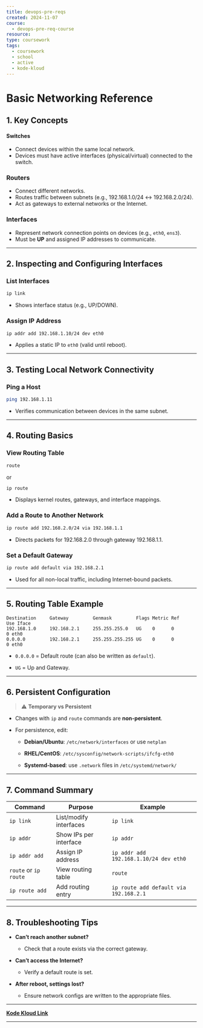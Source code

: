 ```yaml
---
title: devops-pre-reqs
created: 2024-11-07
course:
  - devops-pre-req-course
resource: 
type: coursework
tags:
  - coursework
  - school
  - active
  - kode-kloud
---
```


# **Basic Networking Reference**

## **1. Key Concepts**

#### **Switches**

- Connect devices within the same local network.
- Devices must have active interfaces (physical/virtual) connected to the switch.

### **Routers**

- Connect different networks.
- Routes traffic between subnets (e.g., 192.168.1.0/24 ↔ 192.168.2.0/24).
- Act as gateways to external networks or the Internet.

### **Interfaces**

- Represent network connection points on devices (e.g., `eth0`, `ens3`).
- Must be **UP** and assigned IP addresses to communicate.

---

## **2. Inspecting and Configuring Interfaces**

### **List Interfaces**

```bash
ip link
```

- Shows interface status (e.g., UP/DOWN).
    

### **Assign IP Address**

```bash
ip addr add 192.168.1.10/24 dev eth0
```

- Applies a static IP to `eth0` (valid until reboot).
    

---

## **3. Testing Local Network Connectivity**

### **Ping a Host**

```bash
ping 192.168.1.11
```

- Verifies communication between devices in the same subnet.
    

---

## **4. Routing Basics**

### **View Routing Table**

```bash
route
```

or

```bash
ip route
```

- Displays kernel routes, gateways, and interface mappings.
    

### **Add a Route to Another Network**

```bash
ip route add 192.168.2.0/24 via 192.168.1.1
```

- Directs packets for 192.168.2.0 through gateway 192.168.1.1.
    

### **Set a Default Gateway**

```bash
ip route add default via 192.168.2.1
```

- Used for all non-local traffic, including Internet-bound packets.
    

---

## **5. Routing Table Example**

```text
Destination     Gateway         Genmask         Flags Metric Ref    Use Iface
192.168.1.0     192.168.2.1     255.255.255.0   UG    0      0        0 eth0
0.0.0.0         192.168.2.1     255.255.255.255 UG    0      0        0 eth0
```

- `0.0.0.0` = Default route (can also be written as `default`).
    
- `UG` = Up and Gateway.
    

---

## **6. Persistent Configuration**

> ⚠️ **Temporary vs Persistent**

- Changes with `ip` and `route` commands are **non-persistent**.
    
- For persistence, edit:
    
    - **Debian/Ubuntu**: `/etc/network/interfaces` or use `netplan`
        
    - **RHEL/CentOS**: `/etc/sysconfig/network-scripts/ifcfg-eth0`
        
    - **Systemd-based**: use `.network` files in `/etc/systemd/network/`
        

---

## **7. Command Summary**

|Command|Purpose|Example|
|---|---|---|
|`ip link`|List/modify interfaces|`ip link`|
|`ip addr`|Show IPs per interface|`ip addr`|
|`ip addr add`|Assign IP address|`ip addr add 192.168.1.10/24 dev eth0`|
|`route` or `ip route`|View routing table|`route`|
|`ip route add`|Add routing entry|`ip route add default via 192.168.2.1`|

---

## **8. Troubleshooting Tips**

- **Can’t reach another subnet?**
    
    - Check that a route exists via the correct gateway.
        
- **Can’t access the Internet?**
    
    - Verify a default route is set.
        
- **After reboot, settings lost?**
    
    - Ensure network configs are written to the appropriate files.
        

---

**[Kode Kloud Link](https://notes.kodekloud.com/docs/Learning-Linux-Basics-Course-Labs/Networking/Networking-Basics)**



---


